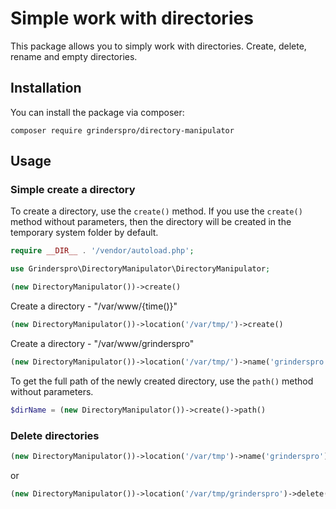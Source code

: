 # Simple work with directories
This package allows you to simply work with directories. Create, delete, rename and empty directories.

## Installation
You can install the package via composer:

```composer require grinderspro/directory-manipulator```

## Usage

### Simple create a directory

To create a directory, use the ```create()``` method. If you use the ```create()``` method without parameters, then the directory will be created in the temporary system folder by default.

```php
require __DIR__ . '/vendor/autoload.php';

use Grinderspro\DirectoryManipulator\DirectoryManipulator;

(new DirectoryManipulator())->create()
```

Create a directory - "/var/www/{time()}"

```php
(new DirectoryManipulator())->location('/var/tmp/')->create()
```

Create a directory - "/var/www/grinderspro"

```php
(new DirectoryManipulator())->location('/var/tmp/')->name('grinderspro')->create()
```

To get the full path of the newly created directory, use the ```path()``` method without parameters.

```php
$dirName = (new DirectoryManipulator())->create()->path()
```

### Delete directories

```php
(new DirectoryManipulator())->location('/var/tmp')->name('grinderspro')->delete()
```

or

```php
(new DirectoryManipulator())->location('/var/tmp/grinderspro')->delete()
```
